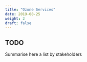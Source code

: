 ```yaml
---
title: "Ozone Services"
date: 2019-08-25
weight: 2
draft: false
---
```


## TODO

Summarise here a list by stakeholders